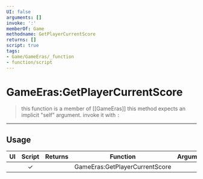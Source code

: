 ```yaml
---
UI: false
arguments: []
invoke: ':'
memberOf: Game
methodname: GetPlayerCurrentScore
returns: []
script: true
tags:
- Game/GameEras/_function
- function/script
---
```

# GameEras:GetPlayerCurrentScore
> this function is a member of [[GameEras]]
> this method expects an implicit "self" argument. invoke it with `:`
-----
## Usage
|  UI | Script | Returns | Function | Arguments |
|:---:|:------:|-------:|:--------:|:---------|
| |✓||GameEras:GetPlayerCurrentScore||
